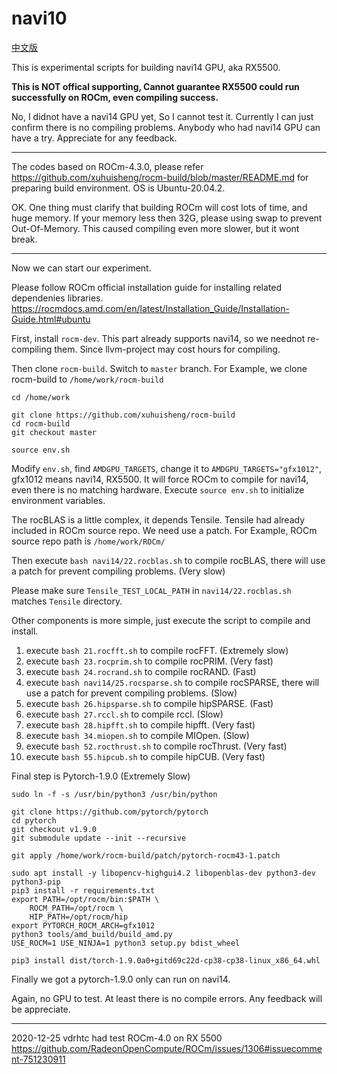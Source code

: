 # navi10

[中文版](README_zh_CN.md)

This is experimental scripts for building navi14 GPU, aka RX5500.

**This is NOT offical supporting, Cannot guarantee RX5500 could run successfully on ROCm, even compiling success.**

No, I didnot have a navi14 GPU yet, So I cannot test it. Currently I can just confirm there is no compiling problems. Anybody who had navi14 GPU can have a try. Appreciate for any feedback.

---

The codes based on ROCm-4.3.0, please refer <https://github.com/xuhuisheng/rocm-build/blob/master/README.md> for preparing build environment. OS is Ubuntu-20.04.2.

OK. One thing must clarify that building ROCm will cost lots of time, and huge memory. If your memory less then 32G, please using swap to prevent Out-Of-Memory.
This caused compiling even more slower, but it wont break.

---

Now we can start our experiment.

Please follow ROCm official installation guide for installing related dependenies libraries. <https://rocmdocs.amd.com/en/latest/Installation_Guide/Installation-Guide.html#ubuntu>

First, install `rocm-dev`. This part already supports navi14, so we neednot re-compiling them. Since llvm-project may cost hours for compiling.

Then clone `rocm-build`. Switch to `master` branch.
For Example, we clone rocm-build to `/home/work/rocm-build`

```
cd /home/work

git clone https://github.com/xuhuisheng/rocm-build
cd rocm-build
git checkout master

source env.sh

```

Modify `env.sh`, find `AMDGPU_TARGETS`, change it to `AMDGPU_TARGETS="gfx1012"`, gfx1012 means navi14, RX5500.
It will force ROCm to compile for navi14, even there is no matching hardware. Execute `source env.sh` to initialize environment variables.

The rocBLAS is a little complex, it depends Tensile. Tensile had already included in ROCm source repo. We need use a patch.
For Example, ROCm source repo path is `/home/work/ROCm/`

Then execute `bash navi14/22.rocblas.sh` to compile rocBLAS, there will use a patch for prevent compiling problems. (Very slow)

Please make sure `Tensile_TEST_LOCAL_PATH` in `navi14/22.rocblas.sh` matches `Tensile` directory.

Other components is more simple, just execute the script to compile and install.

1. execute `bash 21.rocfft.sh` to compile rocFFT. (Extremely slow)
2. execute `bash 23.rocprim.sh` to compile rocPRIM. (Very fast)
3. execute `bash 24.rocrand.sh` to compile rocRAND. (Fast)
4. execute `bash navi14/25.rocsparse.sh` to compile rocSPARSE, there will use a patch for prevent compiling problems. (Slow)
5. execute `bash 26.hipsparse.sh` to compile hipSPARSE. (Fast)
6. execute `bash 27.rccl.sh` to compile rccl. (Slow)
7. execute `bash 28.hipfft.sh` to compile hipfft. (Very fast)
8. execute `bash 34.miopen.sh` to compile MIOpen. (Slow)
9. execute `bash 52.rocthrust.sh` to compile rocThrust. (Very fast)
10. execute `bash 55.hipcub.sh` to compile hipCUB. (Very fast)

Final step is Pytorch-1.9.0 (Extremely Slow)

```
sudo ln -f -s /usr/bin/python3 /usr/bin/python

git clone https://github.com/pytorch/pytorch
cd pytorch
git checkout v1.9.0
git submodule update --init --recursive

git apply /home/work/rocm-build/patch/pytorch-rocm43-1.patch

sudo apt install -y libopencv-highgui4.2 libopenblas-dev python3-dev python3-pip
pip3 install -r requirements.txt
export PATH=/opt/rocm/bin:$PATH \
    ROCM_PATH=/opt/rocm \
    HIP_PATH=/opt/rocm/hip 
export PYTORCH_ROCM_ARCH=gfx1012
python3 tools/amd_build/build_amd.py
USE_ROCM=1 USE_NINJA=1 python3 setup.py bdist_wheel

pip3 install dist/torch-1.9.0a0+gitd69c22d-cp38-cp38-linux_x86_64.whl

```

Finally we got a pytorch-1.9.0 only can run on navi14.

Again, no GPU to test. At least there is no compile errors. Any feedback will be appreciate.

---

2020-12-25
vdrhtc had test ROCm-4.0 on RX 5500
<https://github.com/RadeonOpenCompute/ROCm/issues/1306#issuecomment-751230911>

